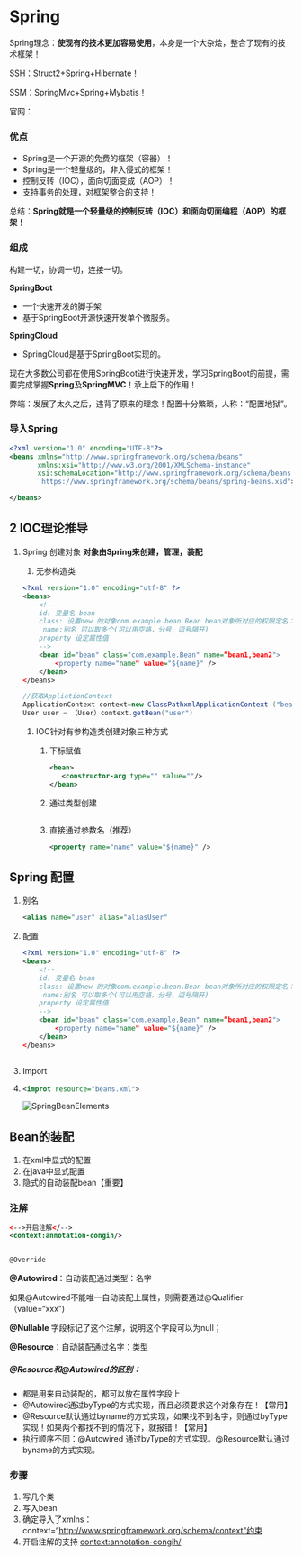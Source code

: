 # Spring

Spring理念：**使现有的技术更加容易使用**，本身是一个大杂烩，整合了现有的技术框架！

SSH：Struct2+Spring+Hibernate！

SSM：SpringMvc+Spring+Mybatis！

官网：

### 优点

- Spring是一个开源的免费的框架（容器）！
- Spring是一个轻量级的，非入侵式的框架！
- 控制反转（IOC），面向切面变成（AOP）！
- 支持事务的处理，对框架整合的支持！

总结：**Spring就是一个轻量级的控制反转（IOC）和面向切面编程（AOP）的框架！**

### 组成

构建一切，协调一切，连接一切。

**SpringBoot**

- 一个快速开发的脚手架
- 基于SpringBoot开源快速开发单个微服务。

**SpringCloud**

- SpringCloud是基于SpringBoot实现的。

现在大多数公司都在使用SpringBoot进行快速开发，学习SpringBoot的前提，需要完成掌握**Spring**及**SpringMVC**！承上启下的作用！

弊端：发展了太久之后，违背了原来的理念！配置十分繁琐，人称：“配置地狱”。

### 导入Spring

```xml
<?xml version="1.0" encoding="UTF-8"?>
<beans xmlns="http://www.springframework.org/schema/beans"
       xmlns:xsi="http://www.w3.org/2001/XMLSchema-instance"
       xsi:schemaLocation="http://www.springframework.org/schema/beans
        https://www.springframework.org/schema/beans/spring-beans.xsd">

</beans>
```



## 2 IOC理论推导

1. Spring 创建对象 **对象由Spring来创建，管理，装配**

   1. 无参构造类

   ```xml
   <?xml version="1.0" encoding="utf-8" ?>
   <beans>
       <!--
       id: 变量名 bean 
       class: 设置new 的对象com.example.bean.Bean bean对象所对应的权限定名：包名+类名
   		name:别名 可以取多个(可以用空格，分号，逗号隔开)
       property 设定属性值
       -->
       <bean id="bean" class="com.example.Bean" name=“bean1,bean2">
           <property name="name" value="${name}" />
       </bean>
   </beans>
   ```

   ```java
   //获取AppliationContext
   ApplicationContext context=new ClassPathxmlApplicationContext ("beans.xml")
   User user = （User）context.getBean("user")
   ```

   1. IOC针对有参构造类创建对象三种方式

      1. 下标赋值

         ```xml
         <bean>
         	<constructor-arg type="" value=""/>
         </bean>
         ```

      2. 通过类型创建

         ```
         
         ```

         

      3. 直接通过参数名（推荐）

         ```XML
         <property name="name" value="${name}" />
         ```

         

         

## Spring 配置

1. 别名

   ```xml
   <alias name="user" alias="aliasUser"
   ```

2. 配置

   ```xml
   <?xml version="1.0" encoding="utf-8" ?>
   <beans>
       <!--
       id: 变量名 bean 
       class: 设置new 的对象com.example.bean.Bean bean对象所对应的权限定名：包名+类名
   		name:别名 可以取多个(可以用空格，分号，逗号隔开)
       property 设定属性值
       -->
       <bean id="bean" class="com.example.Bean" name=“bean1,bean2">
           <property name="name" value="${name}" />
       </bean>
   </beans>
                                                
   ```

3. Import

4. ```xml      
   <improt resource="beans.xml">
   ```

   ![SpringBeanElements](/Users/itinglight/Desktop/programming-notes/后端/spring/img/SpringBeanElements.png)

## Bean的装配

1. 在xml中显式的配置
2. 在java中显式配置
3. 隐式的自动装配bean【重要】

### 注解

```xml
<-->开启注解</-->
<context:annotation-congih/>


@Override

```



**@Autowired**：自动装配通过类型：名字

​	如果@Autowired不能唯一自动装配上属性，则需要通过@Qualifier（value=“xxx”)

**@Nullable** 字段标记了这个注解，说明这个字段可以为null；

**@Resource**：自动装配通过名字：类型

##### @Resource和@Autowired的区别：

- 都是用来自动装配的，都可以放在属性字段上
- @Autowired通过byType的方式实现，而且必须要求这个对象存在！【常用】
- @Resource默认通过byname的方式实现，如果找不到名字，则通过byType实现！如果两个都找不到的情况下，就报错！【常用】
- 执行顺序不同：@Autowired 通过byType的方式实现。@Resource默认通过byname的方式实现。

### 步骤

1. 写几个类
2. 写入bean
3. 确定导入了xmlns：context=“http://www.springframework.org/schema/context"约束
4. 开启注解的支持 <context:annotation-congih/>
